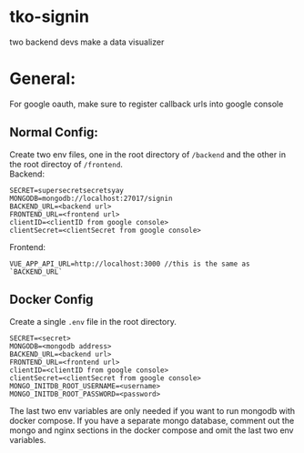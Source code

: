 # tko-signin

two backend devs make a data visualizer

# General:
For google oauth, make sure to register callback urls into google console

## Normal Config:
Create two env files, one in the root directory of `/backend` and the other in the root directoy of `/frontend`.  
Backend: 
```
SECRET=supersecretsecretsyay
MONGODB=mongodb://localhost:27017/signin
BACKEND_URL=<backend url>
FRONTEND_URL=<frontend url>
clientID=<clientID from google console>
clientSecret=<clientSecret from google console>
```
Frontend:
```
VUE_APP_API_URL=http://localhost:3000 //this is the same as `BACKEND_URL`
```

## Docker Config
Create a single `.env` file in the root directory.
```
SECRET=<secret>
MONGODB=<mongodb address>
BACKEND_URL=<backend url>
FRONTEND_URL=<frontend url>
clientID=<clientID from google console>
clientSecret=<clientSecret from google console>
MONGO_INITDB_ROOT_USERNAME=<username>
MONGO_INITDB_ROOT_PASSWORD=<password>
```
The last two env variables are only needed if you want to run mongodb with docker compose. If you have a separate mongo database, comment out the mongo and nginx sections in the docker compose and omit the last two env variables.